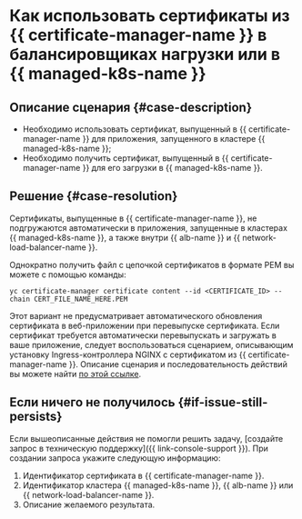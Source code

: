 # Как использовать сертификаты из {{ certificate-manager-name }} в балансировщиках нагрузки или в {{ managed-k8s-name }}


## Описание сценария {#case-description}

* Необходимо использовать сертификат, выпущенный в {{ certificate-manager-name }} для приложения, запущенного в кластере {{ managed-k8s-name }};
* Необходимо получить сертификат, выпущенный в {{ certificate-manager-name }} для его загрузки в {{ managed-k8s-name }}.

## Решение {#case-resolution}

Сертификаты, выпущенные в {{ certificate-manager-name }}, не подгружаются автоматически в приложения, запущенные в кластерах {{ managed-k8s-name }}, а также внутри {{ alb-name }} и {{ network-load-balancer-name }}.

Однократно получить файл с цепочкой сертификатов в формате PEM вы можете с помощью команды:

```
yc certificate-manager certificate content --id <CERTIFICATE_ID> --chain CERT_FILE_NAME_HERE.PEM
```

Этот вариант не предусматривает автоматического обновления сертификата в веб-приложении при перевыпуске сертификата. Если сертификат требуется автоматически перевыпускать и загружать в ваше приложение, следует воспользоваться сценарием, описывающим установку Ingress-контроллера NGINX с сертификатом из {{ certificate-manager-name }}. Описание сценария и последовательность действий вы можете найти [по этой ссылке](../../../certificate-manager/tutorials/nginx-ingress-certificate-manager.md).

## Если ничего не получилось {#if-issue-still-persists}

Если вышеописанные действия не помогли решить задачу, [создайте запрос в техническую поддержку]({{ link-console-support }}). При создании запроса укажите следующую информацию:

1. Идентификатор сертификата в {{ certificate-manager-name }}.
1. Идентификатор кластера {{ managed-k8s-name }}, {{ alb-name }} или {{ network-load-balancer-name }}.
1. Описание желаемого результата.